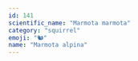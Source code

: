 ```yaml
---
id: 141
scientific_name: "Marmota marmota"
category: "squirrel"
emoji: "🐿️"
name: "Marmota alpina"
---
```

